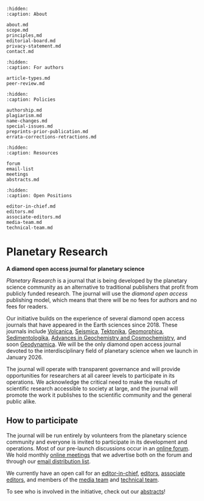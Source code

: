 ```{toctree}
:hidden:
:caption: About

about.md
scope.md
principles,md
editorial-board.md
privacy-statement.md
contact.md
```

```{toctree}
:hidden:
:caption: For authors

article-types.md
peer-review.md
```

```{toctree}
:hidden:
:caption: Policies

authorship.md
plagiarism.md
name-changes.md
special-issues.md
preprints-prior-publication.md
errata-corrections-retractions.md
```

```{toctree}
:hidden:
:caption: Resources

forum
email-list
meetings
abstracts.md
```

```{toctree}
:hidden:
:caption: Open Positions

editor-in-chief.md
editors.md
associate-editors.md
media-team.md
technical-team.md
```

# Planetary Research

**A diamond open access journal for planetary science**

*Planetary Research* is a journal that is being developed by the planetary science community as an alternative to traditional publishers that profit from publicly funded research. The journal will use the *diamond open access* publishing model, which means that there will be no fees for authors and no fees for readers.

Our initiative builds on the experience of several diamond open access journals that have appeared in the Earth sciences since 2018. These journals include [Volcanica](http://www.jvolcanica.org/ojs/index.php/volcanica), [Seismica](https://seismica.library.mcgill.ca/), [Tektonika](https://tektonika.online/index.php/home), [Geomorphica](https://journals.psu.edu/geomorphica/), [Sedimentologika](https://oap.unige.ch/journals/sdk/index), [Advances in Geochemistry and Cosmochemistry](https://journals.uu.se/AGC/index), and soon [Geodynamica](https://www.geodynamica.org/). We will be the only diamond open access journal devoted to the interdisciplinary field of planetary science when we launch in January 2026.

The journal will operate with transparent governance and will provide opportunities for researchers at all career levels to participate in its operations. We acknowledge the critical need to make the results of scientific research accessible to society at large, and the journal will promote the work it publishes to the scientific community and the general public alike.

## How to participate

The journal will be run entirely by volunteers from the planetary science community and everyone is invited to participate in its development and operations. Most of our pre-launch discussions occur in an [online forum](#forum). We hold monthly [online meetings](#meetings) that we advertise both on the forum and through our [email distribution list](#email-list).

We currently have an open call for an [editor-in-chief](#editor-in-chief), [editors](#editors), [associate editors](#associate-editors), and members of the [media team](#media-team) and [technical team](#technical-team).

To see who is involved in the initiative, check out our [abstracts](#abstracts)!

